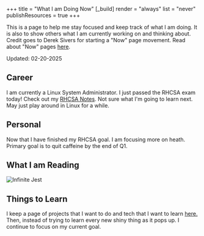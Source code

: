 +++
title = "What I am Doing Now"
[_build]
  render = "always"
  list = "never"
  publishResources = true
+++

This is a page to help me stay focused and keep track of what I am doing. It is also to show others what I am currently working on and thinking about. Credit goes to Derek Sivers for starting a "Now" page movement. Read about "Now" pages [here](https://nownownow.com/about).

Updated: 02-20-2025
## Career

I am currently a Linux System Administrator. I just passed the RHCSA exam today! Check out my [RHCSA Notes](../linux/RHCSA/RHCSA%20Notes.md). Not sure what I'm going to learn next. May just play around in Linux for a while. 

## Personal

Now that I have finished my RHCSA goal.  I am focusing more on heath. Primary goal is to quit caffeine by the end of Q1.

## What I am Reading


![Infinite Jest](/images/ij.jpg?classes=inline&height=175px)

## Things to Learn

I keep a page of projects that I want to do and tech that I want to learn [here.](Projects.md) Then, instead of trying to learn every new shiny thing as it pops up. I continue to focus on my current goal. 

